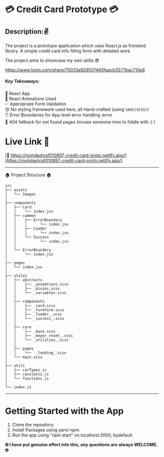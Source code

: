 # :credit_card: Credit Card Prototype :credit_card:

## Description::v:

The project is a prototype application which uses React.js as frontend library. A simple credit card info filling form with detailed work.

The project aims to showcase my own skills :sunglasses:

https://www.loom.com/share/75033a926507440faacb3577bac710e8

##### Key Takeaways:

:dash: React App<br />
:hatching_chick: React Animations Used <br />
:white_check_mark: Appropriate Form Validation <br />
:heart_eyes: No styling framework used here, all Hand-crafted (using `SASS(SCSS)`) <br />
:hand: Error Boundaries for App level error handling :error <br />
:no_entry_sign: 404 fallback for not found pages (incase someone tries to fiddle with :) )<br />

# Live Link :facepunch:

[:link: https://mohdashraf010897-credit-card-proto.netlify.app/](https://mohdashraf010897-credit-card-proto.netlify.app/)

---

:house: Project Structure :house:

```
src
├── assets
│   └── Images
│
├── components
│   ├── Card
│   │    └── index.jsx
|   ├── common
│   │    ├── ErrorBoundary
│   │    │      └── index.jsx
│   │    ├── Loader
│   │    │      └── index.jsx
│   │    └── Success
│   │           └── index.jsx
│   │
│   └── ErrorBoundary
│        └── index.jsx
│
├── pages
│   └── index.jsx
│
├── styles
│   ├── abstracts
│   │    ├── _animations.scss
│   │    ├── _mixins.scss
│   │    └── _variables.scss
│   │
│   ├── components
│   │    ├── _card.scss
│   │    ├── _formform.scss
│   │    ├── _loader_.scss
│   │    └── _success_.scss
│   │
│   ├── core
│   │    ├── _base.scss
│   │    ├── _meyer_reset_.scss
│   │    └── _utilities_.scss
│   │
│   ├── pages
│   │    └──  _landing_.scss
│   └── main.scss
│
├── utils
│   ├── carTypes.js
│   ├── constants.js
│   └── functions.js
│
└── index.js
```

---

# Getting Started with the App

1. Clone the repository
2. Install Packages using yarn/ npm.
3. Run the app using "npm start" on localhost:3000, bydefault.

**:nerd_face: I have put genuine effort into this, any questions are always WELCOME.:nerd_face:**
